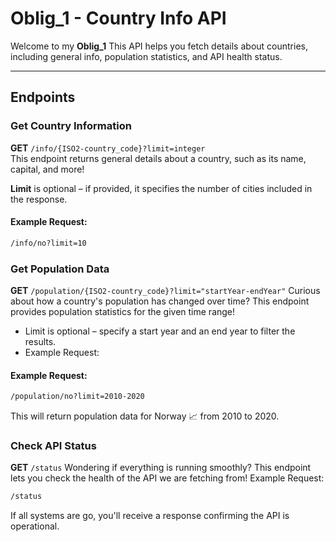 #  Oblig_1 - Country Info API  

Welcome to my **Oblig_1**
This API helps you fetch details about countries, including general info, population statistics, and API health status.

---


##  Endpoints  

###  Get Country Information  
**GET** `/info/{ISO2-country_code}?limit=integer`  
This endpoint returns general details about a country, such as its name, capital, and more!  

**Limit** is optional – if provided, it specifies the number of cities included in the response.  

####  Example Request:  
```bash
/info/no?limit=10
```


### Get Population Data

**GET** `/population/{ISO2-country_code}?limit="startYear-endYear"`
Curious about how a country's population has changed over time? This endpoint provides population statistics for the given time range!

- Limit is optional – specify a start year and an end year to filter the results.
- Example Request:

####  Example Request: 
```bash
/population/no?limit=2010-2020
```
This will return population data for Norway 📈 from 2010 to 2020.



### Check API Status

**GET** `/status`
Wondering if everything is running smoothly? This endpoint lets you check the health of the API we are fetching from!
Example Request:

```bash
/status
```
If all systems are go, you'll receive a response confirming the API is operational.



